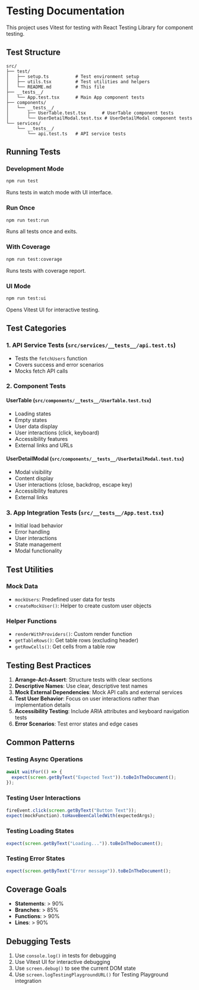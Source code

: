 # Testing Documentation

This project uses Vitest for testing with React Testing Library for component testing.

## Test Structure

```
src/
├── test/
│   ├── setup.ts          # Test environment setup
│   ├── utils.tsx         # Test utilities and helpers
│   └── README.md         # This file
├── __tests__/
│   └── App.test.tsx      # Main App component tests
├── components/
│   └── __tests__/
│       ├── UserTable.test.tsx      # UserTable component tests
│       └── UserDetailModal.test.tsx # UserDetailModal component tests
└── services/
    └── __tests__/
        └── api.test.ts   # API service tests
```

## Running Tests

### Development Mode

```bash
npm run test
```

Runs tests in watch mode with UI interface.

### Run Once

```bash
npm run test:run
```

Runs all tests once and exits.

### With Coverage

```bash
npm run test:coverage
```

Runs tests with coverage report.

### UI Mode

```bash
npm run test:ui
```

Opens Vitest UI for interactive testing.

## Test Categories

### 1. API Service Tests (`src/services/__tests__/api.test.ts`)

- Tests the `fetchUsers` function
- Covers success and error scenarios
- Mocks fetch API calls

### 2. Component Tests

#### UserTable (`src/components/__tests__/UserTable.test.tsx`)

- Loading states
- Empty states
- User data display
- User interactions (click, keyboard)
- Accessibility features
- External links and URLs

#### UserDetailModal (`src/components/__tests__/UserDetailModal.test.tsx`)

- Modal visibility
- Content display
- User interactions (close, backdrop, escape key)
- Accessibility features
- External links

### 3. App Integration Tests (`src/__tests__/App.test.tsx`)

- Initial load behavior
- Error handling
- User interactions
- State management
- Modal functionality

## Test Utilities

### Mock Data

- `mockUsers`: Predefined user data for tests
- `createMockUser()`: Helper to create custom user objects

### Helper Functions

- `renderWithProviders()`: Custom render function
- `getTableRows()`: Get table rows (excluding header)
- `getRowCells()`: Get cells from a table row

## Testing Best Practices

1. **Arrange-Act-Assert**: Structure tests with clear sections
2. **Descriptive Names**: Use clear, descriptive test names
3. **Mock External Dependencies**: Mock API calls and external services
4. **Test User Behavior**: Focus on user interactions rather than implementation details
5. **Accessibility Testing**: Include ARIA attributes and keyboard navigation tests
6. **Error Scenarios**: Test error states and edge cases

## Common Patterns

### Testing Async Operations

```typescript
await waitFor(() => {
  expect(screen.getByText("Expected Text")).toBeInTheDocument();
});
```

### Testing User Interactions

```typescript
fireEvent.click(screen.getByText("Button Text"));
expect(mockFunction).toHaveBeenCalledWith(expectedArgs);
```

### Testing Loading States

```typescript
expect(screen.getByText("Loading...")).toBeInTheDocument();
```

### Testing Error States

```typescript
expect(screen.getByText("Error message")).toBeInTheDocument();
```

## Coverage Goals

- **Statements**: > 90%
- **Branches**: > 85%
- **Functions**: > 90%
- **Lines**: > 90%

## Debugging Tests

1. Use `console.log()` in tests for debugging
2. Use Vitest UI for interactive debugging
3. Use `screen.debug()` to see the current DOM state
4. Use `screen.logTestingPlaygroundURL()` for Testing Playground integration
